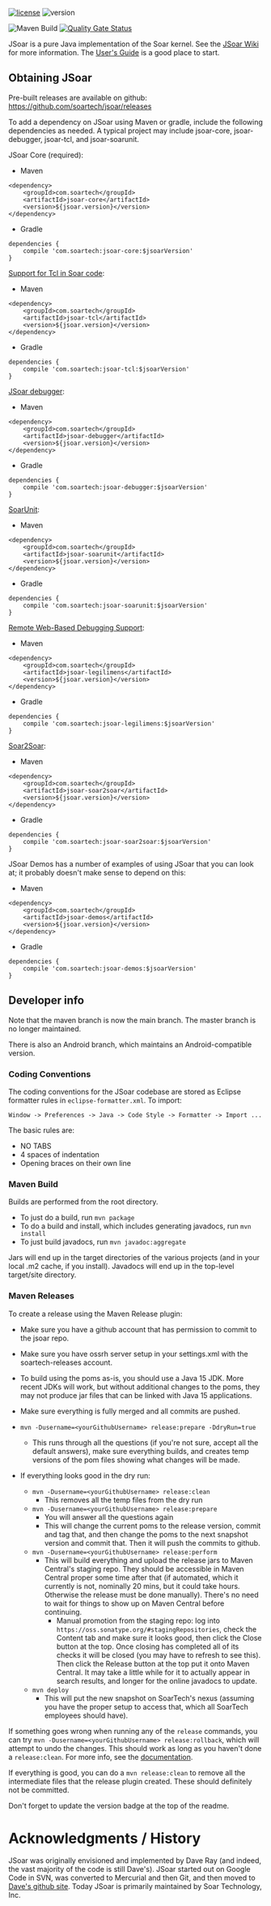 [![license](https://img.shields.io/badge/license-BSD--3-green)](https://github.com/soartech/jsoar/blob/maven/LICENSE.txt)
![version](https://img.shields.io/badge/jsoar-4.1.0-blue)

![Maven Build](https://github.com/uniknow/jsoar/workflows/Maven%20Build/badge.svg)
[![Quality Gate Status](https://sonarcloud.io/api/project_badges/measure?project=UniKnow_jsoar&metric=alert_status)](https://sonarcloud.io/dashboard?id=UniKnow_jsoar)

JSoar is a pure Java implementation of the Soar kernel. See the [JSoar Wiki](https://github.com/soartech/jsoar/wiki) for more information. The [User's Guide](https://github.com/soartech/jsoar/wiki/JSoarUsersGuide) is a good place to start.

## Obtaining JSoar ##

Pre-built releases are available on github: https://github.com/soartech/jsoar/releases

To add a dependency on JSoar using Maven or gradle, include the following dependencies as needed. A typical project may include jsoar-core, jsoar-debugger, jsoar-tcl, and jsoar-soarunit.

JSoar Core (required):
* Maven
```
<dependency>
    <groupId>com.soartech</groupId>
    <artifactId>jsoar-core</artifactId>
    <version>${jsoar.version}</version>
</dependency>
```
* Gradle
```
dependencies {
    compile 'com.soartech:jsoar-core:$jsoarVersion'
}
```

[Support for Tcl in Soar code](https://github.com/soartech/jsoar/wiki/JSoarTclSupport):
* Maven
```
<dependency>
    <groupId>com.soartech</groupId>
    <artifactId>jsoar-tcl</artifactId>
    <version>${jsoar.version}</version>
</dependency>
```
* Gradle
```
dependencies {
    compile 'com.soartech:jsoar-tcl:$jsoarVersion'
}
```

[JSoar debugger](https://github.com/soartech/jsoar/wiki/JSoarDebugger):
* Maven
```
<dependency>
    <groupId>com.soartech</groupId>
    <artifactId>jsoar-debugger</artifactId>
    <version>${jsoar.version}</version>
</dependency>
```
* Gradle
```
dependencies {
    compile 'com.soartech:jsoar-debugger:$jsoarVersion'
}
```

[SoarUnit](https://github.com/soartech/jsoar/wiki/SoarUnit):
* Maven
```
<dependency>
    <groupId>com.soartech</groupId>
    <artifactId>jsoar-soarunit</artifactId>
    <version>${jsoar.version}</version>
</dependency>
```
* Gradle
```
dependencies {
    compile 'com.soartech:jsoar-soarunit:$jsoarVersion'
}
```

[Remote Web-Based Debugging Support](https://github.com/soartech/jsoar/wiki/JSoarLegilimens):
* Maven
```
<dependency>
    <groupId>com.soartech</groupId>
    <artifactId>jsoar-legilimens</artifactId>
    <version>${jsoar.version}</version>
</dependency>
```
* Gradle
```
dependencies {
    compile 'com.soartech:jsoar-legilimens:$jsoarVersion'
}
```

[Soar2Soar](https://derbinsky.info/public/_custom/research/misc/talks/soar2soar_soarworkshop_2010.pdf):
* Maven
```
<dependency>
    <groupId>com.soartech</groupId>
    <artifactId>jsoar-soar2soar</artifactId>
    <version>${jsoar.version}</version>
</dependency>
```
* Gradle
```
dependencies {
    compile 'com.soartech:jsoar-soar2soar:$jsoarVersion'
}
```

JSoar Demos has a number of examples of using JSoar that you can look at; it probably doesn't make sense to depend on this:
* Maven
```
<dependency>
    <groupId>com.soartech</groupId>
    <artifactId>jsoar-demos</artifactId>
    <version>${jsoar.version}</version>
</dependency>
```
* Gradle
```
dependencies {
    compile 'com.soartech:jsoar-demos:$jsoarVersion'
}
```

## Developer info ##

Note that the maven branch is now the main branch. The master branch is no longer maintained.

There is also an Android branch, which maintains an Android-compatible version.

### Coding Conventions ###

The coding conventions for the JSoar codebase are stored as Eclipse formatter rules in `eclipse-formatter.xml`. To import:

    Window -> Preferences -> Java -> Code Style -> Formatter -> Import ...

The basic rules are:
* NO TABS
* 4 spaces of indentation
* Opening braces on their own line

### Maven Build ###

Builds are performed from the root directory.

* To just do a build, run `mvn package`
* To do a build and install, which includes generating javadocs, run `mvn install`
* To just build javadocs, run `mvn javadoc:aggregate`

Jars will end up in the target directories of the various projects (and in your local .m2 cache, if you install). Javadocs will end up in the top-level target/site directory.

### Maven Releases ###

To create a release using the Maven Release plugin:

* Make sure you have a github account that has permission to commit to the jsoar repo.
* Make sure you have ossrh server setup in your settings.xml with the soartech-releases account.
* To build using the poms as-is, you should use a Java 15 JDK. More recent JDKs will work, but without additional changes to the poms, they may not produce jar files that can be linked with Java 15 applications.

* Make sure everything is fully merged and all commits are pushed.
* `mvn -Dusername=<yourGithubUsername> release:prepare -DdryRun=true`
	* This runs through all the questions (if you're not sure, accept all the default answers), make sure everything builds, and creates temp versions of the pom files showing what changes will be made.
* If everything looks good in the dry run:
	* `mvn -Dusername=<yourGithubUsername> release:clean`
		* This removes all the temp files from the dry run
	* `mvn -Dusername=<yourGithubUsername> release:prepare`
		* You will answer all the questions again	
		* This will change the current poms to the release version, commit and tag that, and then change the poms to the next snapshot version and commit that. Then it will push the commits to github.
	* `mvn -Dusername=<yourGithubUsername> release:perform`
		* This will build everything and upload the release jars to Maven Central's staging repo. They should be accessible in Maven Central proper some time after that (if automated, which it currently is not, nominally 20 mins, but it could take hours. Otherwise the release must be done manually). There's no need to wait for things to show up on Maven Central before continuing.
			* Manual promotion from the staging repo: log into `https://oss.sonatype.org/#stagingRepositories`, check the Content tab and make sure it looks good, then click the Close button at the top. Once closing has completed all of its checks it will be closed (you may have to refresh to see this). Then click the Release button at the top put it onto Maven Central. It may take a little while for it to actually appear in search results, and longer for the online javadocs to update.
	* `mvn deploy`
		* This will put the new snapshot on SoarTech's nexus (assuming you have the proper setup to access that, which all SoarTech employees should have).

If something goes wrong when running any of the `release` commands, you can try `mvn -Dusername=<yourGithubUsername> release:rollback`, which will attempt to undo the changes. This should work as long as you haven't done a `release:clean`. For more info, see the [documentation](https://maven.apache.org/maven-release/maven-release-plugin/examples/rollback-release.html).

If everything is good, you can do a `mvn release:clean` to remove all the intermediate files that the release plugin created. These should definitely not be committed.

Don't forget to update the version badge at the top of the readme.

# Acknowledgments / History
JSoar was originally envisioned and implemented by Dave Ray (and indeed, the vast majority of the code is still Dave's). JSoar started out on Google Code in SVN, was converted to Mercurial and then Git, and then moved to [Dave's github site](https://github.com/daveray/). Today JSoar is primarily maintained by Soar Technology, Inc.

